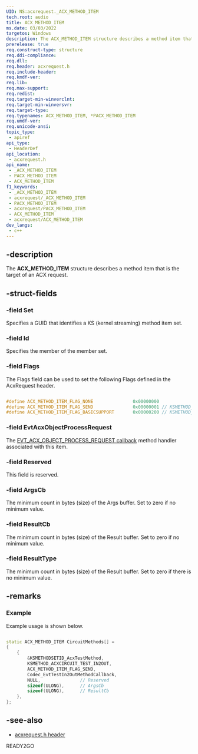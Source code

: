```yaml
---
UID: NS:acxrequest._ACX_METHOD_ITEM
tech.root: audio
title: ACX_METHOD_ITEM
ms.date: 03/03/2022
targetos: Windows
description: The ACX_METHOD_ITEM structure describes a method item that is the target of an ACX request.
prerelease: true
req.construct-type: structure
req.ddi-compliance: 
req.dll: 
req.header: acxrequest.h
req.include-header: 
req.kmdf-ver: 
req.lib: 
req.max-support: 
req.redist: 
req.target-min-winverclnt: 
req.target-min-winversvr: 
req.target-type: 
req.typenames: ACX_METHOD_ITEM, *PACX_METHOD_ITEM
req.umdf-ver: 
req.unicode-ansi: 
topic_type:
 - apiref
api_type:
 - HeaderDef
api_location:
 - acxrequest.h
api_name:
 - _ACX_METHOD_ITEM
 - PACX_METHOD_ITEM
 - ACX_METHOD_ITEM
f1_keywords:
 - _ACX_METHOD_ITEM
 - acxrequest/_ACX_METHOD_ITEM
 - PACX_METHOD_ITEM
 - acxrequest/PACX_METHOD_ITEM
 - ACX_METHOD_ITEM
 - acxrequest/ACX_METHOD_ITEM
dev_langs:
 - c++
---
```


## -description

The **ACX_METHOD_ITEM** structure describes a method item that is the target of an ACX request.

## -struct-fields

### -field Set

Specifies a GUID that identifies a KS (kernel streaming) method item set. 

### -field Id

Specifies the member of the member set.

### -field Flags

The Flags field can be used to set the following Flags defined in the AcxRequest header.

```cpp

#define ACX_METHOD_ITEM_FLAG_NONE               0x00000000
#define ACX_METHOD_ITEM_FLAG_SEND               0x00000001 // KSMETHOD_TYPE_SEND
#define ACX_METHOD_ITEM_FLAG_BASICSUPPORT       0x00000200 // KSMETHOD_TYPE_BASICSUPPORT

```

### -field EvtAcxObjectProcessRequest

The [EVT_ACX_OBJECT_PROCESS_REQUEST callback](nc-acxrequest-evt_acx_object_process_event_request.md) method handler associated with this item.

### -field Reserved

This field is reserved.

### -field ArgsCb

The minimum count in bytes (size) of the Args buffer. Set to zero if no minimum value.

### -field ResultCb

The minimum count in bytes (size) of the Result buffer. Set to zero if no minimum value.

### -field ResultType

The minimum count in bytes (size) of the Result buffer. Set to zero if there is no minimum value.

## -remarks

### Example

Example usage is shown below.

```cpp

static ACX_METHOD_ITEM CircuitMethods[] =
{
    {
        &KSMETHODSETID_AcxTestMethod,
        KSMETHOD_ACXCIRCUIT_TEST_IN2OUT,
        ACX_METHOD_ITEM_FLAG_SEND,
        Codec_EvtTestIn2OutMethodCallback,
        NULL,               // Reserved
        sizeof(ULONG),      // ArgsCb
        sizeof(ULONG),      // ResultCb
    },
};

```

## -see-also

- [acxrequest.h header](index.md)

READY2GO
